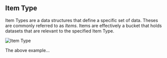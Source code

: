 ## Item Type
Item Types are a data structures that define a specific set of data. Theses are commonly referred to as *Items*. 
Items are effectively a bucket that holds datasets that are relevant to the specified Item Type. 

![Item Type](https://github.com/Phoneyboi/dataModel/assets/90519425/1afe34b2-e168-4785-87f1-96f3082ff302)

The above example...
